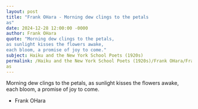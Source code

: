 ```yaml
---
layout: post
title: "Frank OHara - Morning dew clings to the petals
as"
date: 2024-12-28 12:00:00 -0000
author: Frank OHara
quote: "Morning dew clings to the petals,
as sunlight kisses the flowers awake,
each bloom, a promise of joy to come."
subject: Haiku and the New York School Poets (1920s)
permalink: /Haiku and the New York School Poets (1920s)/Frank OHara/Frank OHara - Morning dew clings to the petals
as
---
```


Morning dew clings to the petals,
as sunlight kisses the flowers awake,
each bloom, a promise of joy to come.

- Frank OHara
